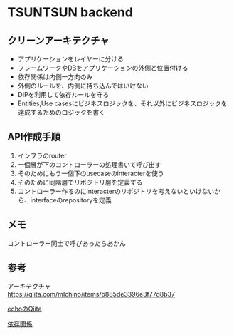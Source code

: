 # TSUNTSUN backend

## クリーンアーキテクチャ

- アプリケーションをレイヤーに分ける
- フレームワークやDBをアプリケーションの外側と位置付ける
- 依存関係は内側一方向のみ
- 外側のルールを、内側に持ち込んではいけない
- DIPを利用して依存ルールを守る
- Entities,Use casesにビジネスロジックを、それ以外にビジネスロジックを達成するためのロジックを書く

## API作成手順
1. インフラのrouter
2. 一個層が下のコントローラーの処理書いて呼び出す
3. そのためにもう一個下のusecaseのinteracterを使う
4. そのために同階層でリポジトリ層を定義する
5. コントローラー作るのにinteracterのリポジトリを考えないといけないから、interfaceのrepositoryを定義

## メモ
コントローラー同士で呼びあったらあかん
## 参考
アーキテクチャ  
https://qiita.com/mIchino/items/b885de3396e3f77d8b37

[echoのQiita](https://qiita.com/pylor1n/items/36912a47c893ea5782cc)

[依存関係](https://qiita.com/fetaro/items/31b02b940ce9ec579baf)